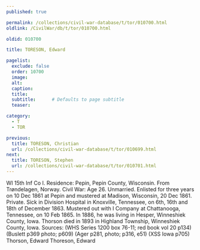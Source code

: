 ```yaml
---
published: true

permalink: /collections/civil-war-database/t/tor/010700.html
oldlink: /CivilWar/db/t/tor/010700.html

oldid: 010700

title: TORESON, Edward

pagelist:
  exclude: false
  order: 10700
  image: 
  alt:
  caption:
  title:
  subtitle:      # Defaults to page subtitle
  teaser:

category: 
  - T 
  - TOR

previous:
  title: TORESON, Christian
  url: /collections/civil-war-database/t/tor/010699.html  
next:
  title: TORESON, Stephen
  url: /collections/civil-war-database/t/tor/010701.html   
---
```

WI 15th Inf Co I. Residence: Pepin, Pepin County, Wisconsin. From Tr&oslash;ndelagen, Norway. Civil War: Age 26. Unmarried. Enlisted for three years on 10 Dec 1861 at Pepin and mustered at Madison, Wisconsin, 20 Dec 1861. Private. Sick in Division Hospital in Knoxville, Tennessee, on 6th, 16th and 18th of December 1863. Mustered out with I Company at Chattanooga, Tennessee, on 10 Feb 1865. In 1886, he was living in Hesper, Winneshiek County, Iowa. Thorson died in 1893 in Highland Township, Winneshiek County, Iowa. Sources: (WHS Series 1200 box 76-11; red book vol 20 p134) (Buslett p369 photo; p609) (Ager p281, photo; p316, e51) (XSS Iowa p705) &#147;Thorson, Edward&#148; &#147;Thoreson, Edward&#148;